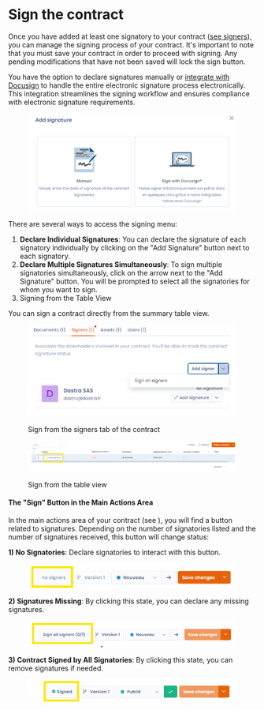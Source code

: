 # Sign the contract

Once you have added at least one signatory to your contract ([see signers](les-signataires.md)), you can manage the signing process of your contract. It's important to note that you must save your contract in order to proceed with signing. Any pending modifications that have not been saved will lock the sign button.

You have the option to declare signatures manually or [integrate with Docusign](integration-avec-docusign.md) to handle the entire electronic signature process electronically. This integration streamlines the signing workflow and ensures compliance with electronic signature requirements.

<figure><img src="../../.gitbook/assets/image (16).png" alt=""><figcaption></figcaption></figure>

There are several ways to access the signing menu:

1. **Declare Individual Signatures**: You can declare the signature of each signatory individually by clicking on the "Add Signature" button next to each signatory.
2. **Declare Multiple Signatures Simultaneously**: To sign multiple signatories simultaneously, click on the arrow next to the "Add Signature" button. You will be prompted to select all the signatories for whom you want to sign.
3. Signing from the Table View

You can sign a contract directly from the summary table view.

<figure><img src="../../.gitbook/assets/image (17).png" alt=""><figcaption><p>Sign from the signers tab of the contract</p></figcaption></figure>

<figure><img src="../../.gitbook/assets/image (18).png" alt=""><figcaption><p>Sign from the table view</p></figcaption></figure>

#### The "Sign" Button in the Main Actions Area

In the main actions area of your contract (see ), you will find a button related to signatures. Depending on the number of signatories listed and the number of signatures received, this button will change status:

**1) No Signatories**: Declare signatories to interact with this button.

<figure><img src="../../.gitbook/assets/image (19).png" alt=""><figcaption></figcaption></figure>

**2) Signatures Missing**: By clicking this state, you can declare any missing signatures.

<figure><img src="../../.gitbook/assets/image (20).png" alt=""><figcaption></figcaption></figure>

**3) Contract Signed by All Signatories**: By clicking this state, you can remove signatures if needed.

<figure><img src="../../.gitbook/assets/image (21).png" alt=""><figcaption></figcaption></figure>
